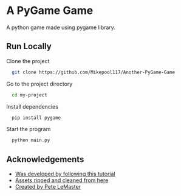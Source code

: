 
# A PyGame Game

A python game made using pygame library.


## Run Locally

Clone the project

```bash
  git clone https://github.com/Mikepool117/Another-PyGame-Game
```

Go to the project directory

```bash
  cd my-project
```

Install dependencies

```bash
  pip install pygame
```

Start the program

```bash
  python main.py
```


## Acknowledgements

 - [Was developed by following this tutorial](https://youtu.be/T2pd3KRSoHI)
 - [Assets ripped and cleaned from here](https://github.com/plemaster01/ShootingGallery)
 - [Created by Pete LeMaster]( https://www.youtube.com/@lemastertech)

